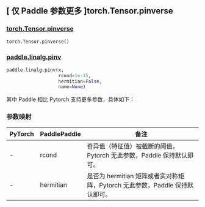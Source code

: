 ## [ 仅 Paddle 参数更多 ]torch.Tensor.pinverse
### [torch.Tensor.pinverse](https://pytorch.org/docs/stable/generated/torch.Tensor.pinverse.html#torch.Tensor.pinverse)

```python
torch.Tensor.pinverse()
```

### [paddle.linalg.pinv](https://www.paddlepaddle.org.cn/documentation/docs/zh/api/paddle/linalg/pinv_cn.html#pinv)

```python
paddle.linalg.pinv(x,
                   rcond=1e-15,
                   hermitian=False,
                   name=None)
```

其中 Paddle 相比 Pytorch 支持更多参数，具体如下：
### 参数映射
| PyTorch       | PaddlePaddle | 备注                                                   |
| ------------- | ------------ | ------------------------------------------------------ |
| -         | rcond        | 奇异值（特征值）被截断的阈值，Pytorch 无此参数，Paddle 保持默认即可。        |
| -             | hermitian    | 是否为 hermitian 矩阵或者实对称矩阵，Pytorch 无此参数，Paddle 保持默认即可。|

